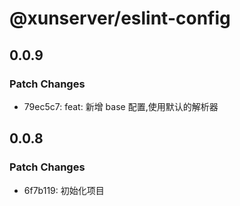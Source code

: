 # @xunserver/eslint-config

## 0.0.9

### Patch Changes

- 79ec5c7: feat: 新增 base 配置,使用默认的解析器

## 0.0.8

### Patch Changes

- 6f7b119: 初始化项目
